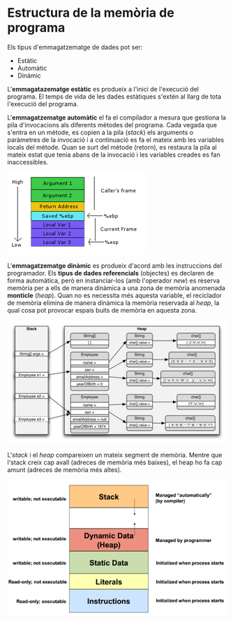 # Estructura de la memòria de programa

Els tipus d'emmagatzematge de dades pot ser:

* Estàtic
* Automàtic
* Dinàmic

L'**emmagatazematge estàtic** es produeix a l'inici de l'execució del programa. El temps de vida de les dades estàtiques s'extén al llarg de tota l'execució del programa.

L'**emmagatzematge automàtic** el fa el compilador a mesura que gestiona la pila d'invocacions als diferents mètodes del programa. Cada vegada que s'entra en un mètode, es copien a la pila (*stack*) els arguments o paràmetres de la invocació i a continuació es fa el mateix amb les variables locals del mètode. Quan se surt del mètode (retorn), es restaura la pila al mateix estat que tenia abans de la invocació i les variables creades es fan inaccessibles.

![function_stack](assets/1.2/function_stack.png)

L'**emmagatzematge dinàmic** es produeix d'acord amb les instruccions del programador. Els **tipus de dades referencials** (objectes) es declaren de forma automàtica, però en instanciar-los (amb l'operador *new*) es reserva memòria per a ells de manera dinàmica a una zona de memòria anomenada **monticle** (*heap*). Quan no es necessita més aquesta variable, el reciclador de memòria elimina de manera dinàmica la memòria reservada al *heap*, la qual cosa pot provocar espais buits de memòria en aquesta zona.

![java_references_explained](assets/1.2/java_references_explained.png)

L'*stack* i el *heap* compareixen un mateix segment de memòria. Mentre que l'stack creix cap avall (adreces de memòria més baixes), el heap ho fa cap amunt (adreces de memòria més altes).

![memory_stack](assets/1.2/memory_stack.png)
